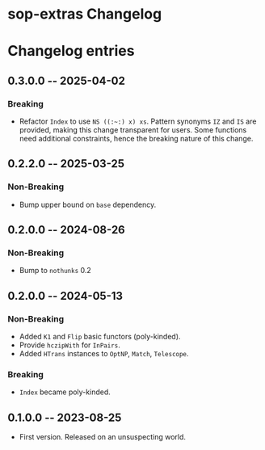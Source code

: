 # sop-extras Changelog

# Changelog entries

<a id='changelog-0.3.0.0'></a>
## 0.3.0.0 -- 2025-04-02

### Breaking

- Refactor `Index` to use `NS ((:~:) x) xs`. Pattern synonyms `IZ` and `IS` are
  provided, making this change transparent for users. Some functions need
  additional constraints, hence the breaking nature of this change.

<a id='changelog-0.2.2.0'></a>
## 0.2.2.0 -- 2025-03-25

### Non-Breaking

- Bump upper bound on `base` dependency.

<a id='changelog-0.2.1.0'></a>
## 0.2.0.0 -- 2024-08-26

### Non-Breaking

- Bump to `nothunks` 0.2

<a id='changelog-0.2.0.0'></a>
## 0.2.0.0 -- 2024-05-13

### Non-Breaking

- Added `K1` and `Flip` basic functors (poly-kinded).
- Provide `hczipWith` for `InPairs`.
- Added `HTrans` instances to `OptNP`, `Match`, `Telescope`.

### Breaking

- `Index` became poly-kinded.

<a id='changelog-0.1.0.0'></a>
## 0.1.0.0 -- 2023-08-25

* First version. Released on an unsuspecting world.
